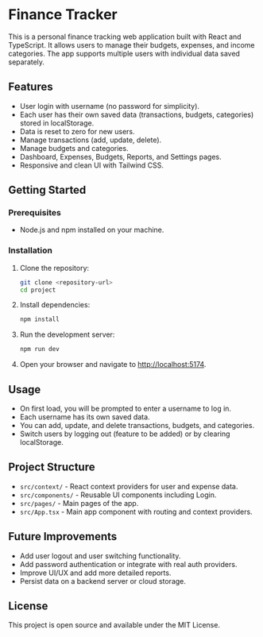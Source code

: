 # Finance Tracker

This is a personal finance tracking web application built with React and TypeScript. It allows users to manage their budgets, expenses, and income categories. The app supports multiple users with individual data saved separately.

## Features

- User login with username (no password for simplicity).
- Each user has their own saved data (transactions, budgets, categories) stored in localStorage.
- Data is reset to zero for new users.
- Manage transactions (add, update, delete).
- Manage budgets and categories.
- Dashboard, Expenses, Budgets, Reports, and Settings pages.
- Responsive and clean UI with Tailwind CSS.

## Getting Started

### Prerequisites

- Node.js and npm installed on your machine.

### Installation

1. Clone the repository:

   ```bash
   git clone <repository-url>
   cd project
   ```

2. Install dependencies:

   ```bash
   npm install
   ```

3. Run the development server:

   ```bash
   npm run dev
   ```

4. Open your browser and navigate to [http://localhost:5174](http://localhost:5174).

## Usage

- On first load, you will be prompted to enter a username to log in.
- Each username has its own saved data.
- You can add, update, and delete transactions, budgets, and categories.
- Switch users by logging out (feature to be added) or by clearing localStorage.

## Project Structure

- `src/context/` - React context providers for user and expense data.
- `src/components/` - Reusable UI components including Login.
- `src/pages/` - Main pages of the app.
- `src/App.tsx` - Main app component with routing and context providers.

## Future Improvements

- Add user logout and user switching functionality.
- Add password authentication or integrate with real auth providers.
- Improve UI/UX and add more detailed reports.
- Persist data on a backend server or cloud storage.

## License

This project is open source and available under the MIT License.
